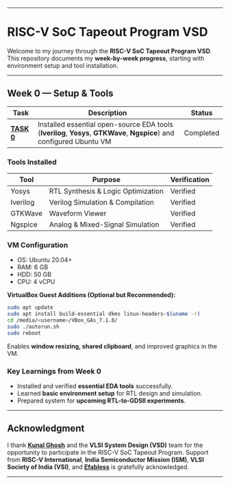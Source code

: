 
---

# RISC-V SoC Tapeout Program VSD

Welcome to my journey through the **RISC-V SoC Tapeout Program VSD**.
This repository documents my **week-by-week progress**, starting with environment setup and tool installation.

---

## Week 0 — Setup & Tools

| Task                          | Description                                                                                                            | Status |
| ----------------------------- | ---------------------------------------------------------------------------------------------------------------------- | ------ |
| [**TASK 0**](week_0/README.md) | Installed essential open-source EDA tools (**Iverilog**, **Yosys**, **GTKWave**, **Ngspice**) and configured Ubuntu VM | Completed|

### Tools Installed

| Tool     | Purpose                            |Verification |
| -------- | ---------------------------------- |------------ |
| Yosys    | RTL Synthesis & Logic Optimization |Verified     |
| Iverilog | Verilog Simulation & Compilation   |Verified     |
| GTKWave  | Waveform Viewer                    |Verified     |
| Ngspice  | Analog & Mixed-Signal Simulation   |Verified     |

### VM Configuration

* OS: Ubuntu 20.04+
* RAM: 6 GB
* HDD: 50 GB
* CPU: 4 vCPU

**VirtualBox Guest Additions (Optional but Recommended):**

```bash
sudo apt update
sudo apt install build-essential dkms linux-headers-$(uname -r)
cd /media/<username>/VBox_GAs_7.1.8/
sudo ./autorun.sh
sudo reboot
```

Enables **window resizing, shared clipboard**, and improved graphics in the VM.



### Key Learnings from Week 0

* Installed and verified **essential EDA tools** successfully.
* Learned **basic environment setup** for RTL design and simulation.
* Prepared system for **upcoming RTL-to-GDSII experiments**.

---

## Acknowledgment

I thank [**Kunal Ghosh**](https://github.com/kunalg123) and the **VLSI System Design (VSD)** team for the opportunity to participate in the RISC-V SoC Tapeout Program.
Support from **RISC-V International**, **India Semiconductor Mission (ISM)**, **VLSI Society of India (VSI)**, and [**Efabless**](https://github.com/efabless) is gratefully acknowledged.

---
